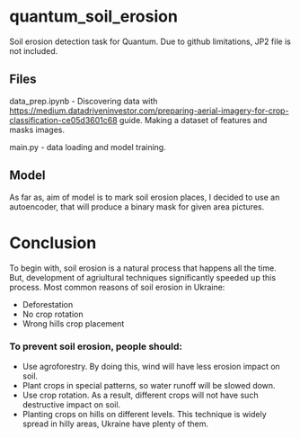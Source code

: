 # quantum_soil_erosion
Soil erosion detection task for Quantum.
Due to github limitations, JP2 file is not included.

## Files

data_prep.ipynb - Discovering data with https://medium.datadriveninvestor.com/preparing-aerial-imagery-for-crop-classification-ce05d3601c68 guide. Making a dataset of features and masks images.

main.py - data loading and model training.

## Model

As far as, aim of model is to mark soil erosion places, I decided to use an autoencoder, that will produce a binary mask for given area pictures.

# Conclusion
To begin with, soil erosion is a natural process that happens all the time. But, development of agriultural techniques significantly speeded up this process. Most common reasons of soil erosion in Ukraine:
- Deforestation
- No crop rotation
- Wrong hills crop placement  

### To prevent soil erosion, people should:
* Use agroforestry. By doing this, wind will have less erosion impact on soil.
* Plant crops in special patterns, so water runoff will be slowed down.
* Use crop rotation. As a result, different crops will not have such destructive impact on soil.
* Planting crops on hills on different levels. This technique is widely spread in hilly areas, Ukraine have plenty of them.
